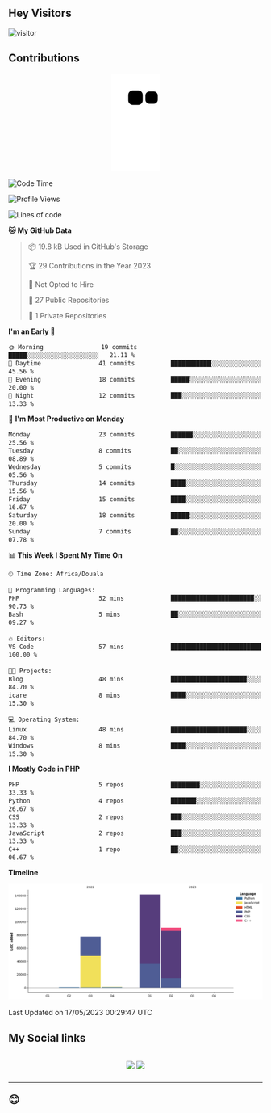 ## Hey Visitors
![visitor](https://profile-counter.glitch.me/Fotsingboris/count.svg)

## Contributions
<p align="center">
  <img src="https://raw.githubusercontent.com/Fotsingboris/Fotsingboris/output/github-contribution-grid-snake.svg" />
</p>

<!--START_SECTION:waka-->
![Code Time](http://img.shields.io/badge/Code%20Time-240%20hrs%2058%20mins-blue)

![Profile Views](http://img.shields.io/badge/Profile%20Views-0-blue)

![Lines of code](https://img.shields.io/badge/From%20Hello%20World%20I%27ve%20Written-311.3%20thousand%20lines%20of%20code-blue)

**🐱 My GitHub Data** 

> 📦 19.8 kB Used in GitHub's Storage 
 > 
> 🏆 29 Contributions in the Year 2023
 > 
> 🚫 Not Opted to Hire
 > 
> 📜 27 Public Repositories 
 > 
> 🔑 1 Private Repositories 
 > 
**I'm an Early 🐤** 

```text
🌞 Morning                19 commits          █████░░░░░░░░░░░░░░░░░░░░   21.11 % 
🌆 Daytime                41 commits          ███████████░░░░░░░░░░░░░░   45.56 % 
🌃 Evening                18 commits          █████░░░░░░░░░░░░░░░░░░░░   20.00 % 
🌙 Night                  12 commits          ███░░░░░░░░░░░░░░░░░░░░░░   13.33 % 
```
📅 **I'm Most Productive on Monday** 

```text
Monday                   23 commits          ██████░░░░░░░░░░░░░░░░░░░   25.56 % 
Tuesday                  8 commits           ██░░░░░░░░░░░░░░░░░░░░░░░   08.89 % 
Wednesday                5 commits           █░░░░░░░░░░░░░░░░░░░░░░░░   05.56 % 
Thursday                 14 commits          ████░░░░░░░░░░░░░░░░░░░░░   15.56 % 
Friday                   15 commits          ████░░░░░░░░░░░░░░░░░░░░░   16.67 % 
Saturday                 18 commits          █████░░░░░░░░░░░░░░░░░░░░   20.00 % 
Sunday                   7 commits           ██░░░░░░░░░░░░░░░░░░░░░░░   07.78 % 
```


📊 **This Week I Spent My Time On** 

```text
🕑︎ Time Zone: Africa/Douala

💬 Programming Languages: 
PHP                      52 mins             ███████████████████████░░   90.73 % 
Bash                     5 mins              ██░░░░░░░░░░░░░░░░░░░░░░░   09.27 % 

🔥 Editors: 
VS Code                  57 mins             █████████████████████████   100.00 % 

🐱‍💻 Projects: 
Blog                     48 mins             █████████████████████░░░░   84.70 % 
icare                    8 mins              ████░░░░░░░░░░░░░░░░░░░░░   15.30 % 

💻 Operating System: 
Linux                    48 mins             █████████████████████░░░░   84.70 % 
Windows                  8 mins              ████░░░░░░░░░░░░░░░░░░░░░   15.30 % 
```

**I Mostly Code in PHP** 

```text
PHP                      5 repos             ████████░░░░░░░░░░░░░░░░░   33.33 % 
Python                   4 repos             ███████░░░░░░░░░░░░░░░░░░   26.67 % 
CSS                      2 repos             ███░░░░░░░░░░░░░░░░░░░░░░   13.33 % 
JavaScript               2 repos             ███░░░░░░░░░░░░░░░░░░░░░░   13.33 % 
C++                      1 repo              ██░░░░░░░░░░░░░░░░░░░░░░░   06.67 % 
```



**Timeline**

![Lines of Code chart](https://raw.githubusercontent.com/Fotsingboris/Fotsingboris/main/assets/bar_graph.png)


 Last Updated on 17/05/2023 00:29:47 UTC
<!--END_SECTION:waka-->

<h2>My Social links <h2>
<p align="center">
   <a href="https://linkedin.com/in/Fotsingboris-Mathieu"><img src="https://img.shields.io/badge/linkedin-%230077B5.svg?style=for-the-badge&logo=linkedin&logoColor=white"></a>
   <a href="https://instagram.com/Fotsingboris"><img src="https://img.shields.io/badge/instagram-%23E4405F.svg?style=for-the-badge&logo=Instagram&logoColor=white"></a>
  </p>
<hr>
😊
